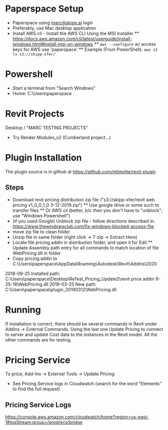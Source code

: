 # Paperspace Setup
* Paperspace using marc@skipp.ai login
* Preferably, use Mac desktop application
* Install AWS cli - Install the AWS CLI Using the MSI Installer
** https://docs.aws.amazon.com/cli/latest/userguide/install-windows.html#install-msi-on-windows
** `aws --configure` w/ access keys for AWS use 'paperspace'
** Example (From PowerShell): `aws s3 ls s3://skipp-xfer/`

# Powershell
* Start a terminal from "Search Windows"
* Home: C:\Users\paperspace

# Revit Projects
Desktop / "MARC TESTING PROJECTS" 
* Try Render Modules_v2 (Cumberland project...)

# Plugin Installation 
The plugin source is in github at https://github.com/mlimotte/revit-plugin 

## Steps
* Download revit pricing distribution zip file  ("s3://skipp-xfer/revit web pricing v1_0_0_1_0 3-12-2019.zip")
** Use google drive or some such to transfer files
** Or AWS cli (better, b/c then you don't have to "unblock"; use "Windows Powershell")
* (if you used Google) Unblock zip file - follow directions described in: https://www.thewindowsclub.com/fix-windows-blocked-access-file
* move zip file to clean folder
* Unzip file in same folder (right click -> 7-zip -> Extract Here)
* Locate file pricing.addin in distribution folder, and open it for Edit
** Update Assembly path entry for all commands to match location of file WebPricing.dll in folder
* Copy pricing.addin to C:\Users\paperspace\AppData\Roaming\Autodesk\Revit\Addins\2020

2018-09-25 Installed path: C:\Users\paperspace\Desktop\ReTest_Pricing_Update2\revit price addin 9-25-18\WebPricing.dll
2019-03-25 New path: C:\Users\paperspace\plugin_20190312\WebPricing.dll

# Running

If installation is correct, there should be several commands in Revit under Addins -> External Commands. Using the last one Update Pricing to connect to server and update Cost data to the instances in the Revit model. All the other commands are for testing.

# Pricing Service

To price, Add-Ins -> External Tools -> Update Pricing
* See Pricing Service logs in Cloudwatch  (search for the word "Elements" to find the full request)

## Pricing Service Logs

https://console.aws.amazon.com/cloudwatch/home?region=us-east-1#logStream:group=/prod/ecs/bridge
